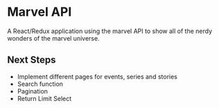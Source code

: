 # Marvel API

A React/Redux application using the marvel API to show all of the nerdy wonders of the marvel universe.

## Next Steps

-   Implement different pages for events, series and stories
-   Search function
-   Pagination
-   Return Limit Select
